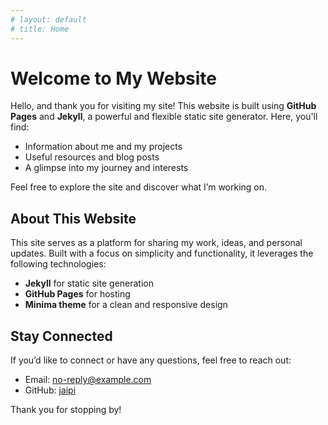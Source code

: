 ```yaml
---
# layout: default
# title: Home
---
```


# Welcome to My Website

Hello, and thank you for visiting my site! This website is built using **GitHub Pages** and **Jekyll**, a powerful and flexible static site generator. Here, you'll find:

- Information about me and my projects
- Useful resources and blog posts
- A glimpse into my journey and interests

Feel free to explore the site and discover what I’m working on.

## About This Website

This site serves as a platform for sharing my work, ideas, and personal updates. Built with a focus on simplicity and functionality, it leverages the following technologies:

- **Jekyll** for static site generation
- **GitHub Pages** for hosting
- **Minima theme** for a clean and responsive design

## Stay Connected

If you’d like to connect or have any questions, feel free to reach out:
- Email: [no-reply@example.com](mailto:no-reply@example.com)
- GitHub: [jaipi](https://github.com/jaipi)

Thank you for stopping by!
